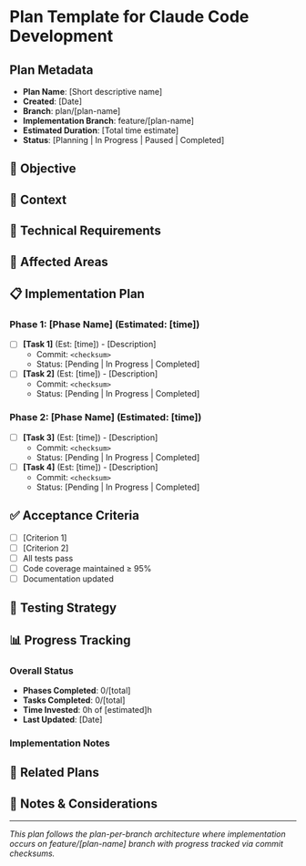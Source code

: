 # Plan Template for Claude Code Development

## Plan Metadata
- **Plan Name**: [Short descriptive name]
- **Created**: [Date]
- **Branch**: plan/[plan-name]
- **Implementation Branch**: feature/[plan-name] 
- **Estimated Duration**: [Total time estimate]
- **Status**: [Planning | In Progress | Paused | Completed]

## 🎯 Objective
<!-- Clear statement of what this plan aims to accomplish -->

## 🧠 Context
<!-- Background information, motivation, and relevant links -->

## 🔧 Technical Requirements
<!-- Frameworks, dependencies, versions, and constraints -->

## 📂 Affected Areas
<!-- Files, directories, modules that will be modified -->

## 📋 Implementation Plan

### Phase 1: [Phase Name] (Estimated: [time])
- [ ] **[Task 1]** (Est: [time]) - [Description]
  - Commit: `<checksum>` 
  - Status: [Pending | In Progress | Completed]
- [ ] **[Task 2]** (Est: [time]) - [Description]  
  - Commit: `<checksum>`
  - Status: [Pending | In Progress | Completed]

### Phase 2: [Phase Name] (Estimated: [time])
- [ ] **[Task 3]** (Est: [time]) - [Description]
  - Commit: `<checksum>`
  - Status: [Pending | In Progress | Completed]
- [ ] **[Task 4]** (Est: [time]) - [Description]
  - Commit: `<checksum>`
  - Status: [Pending | In Progress | Completed]

## ✅ Acceptance Criteria
<!-- Define success criteria for completion -->
- [ ] [Criterion 1]
- [ ] [Criterion 2] 
- [ ] All tests pass
- [ ] Code coverage maintained ≥ 95%
- [ ] Documentation updated

## 🧪 Testing Strategy
<!-- How will changes be validated -->

## 📊 Progress Tracking

### Overall Status
- **Phases Completed**: 0/[total]
- **Tasks Completed**: 0/[total]
- **Time Invested**: 0h of [estimated]h
- **Last Updated**: [Date]

### Implementation Notes
<!-- Running log of implementation decisions, blockers, changes -->

## 🔗 Related Plans
<!-- Links to dependent or related plans -->

## 💬 Notes & Considerations
<!-- Additional context, risks, alternatives considered -->

---
*This plan follows the plan-per-branch architecture where implementation occurs on feature/[plan-name] branch with progress tracked via commit checksums.*